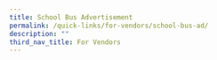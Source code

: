 ```yaml
---
title: School Bus Advertisement
permalink: /quick-links/for-vendors/school-bus-ad/
description: ""
third_nav_title: For Vendors
---
```

